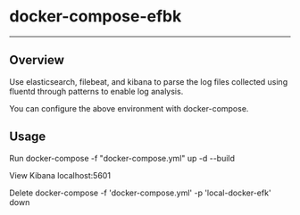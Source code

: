 # docker-compose-efbk
---

## Overview
Use elasticsearch, filebeat, and kibana to parse the log files collected using fluentd through patterns to enable log analysis.

You can configure the above environment with docker-compose.

## Usage

Run
docker-compose -f "docker-compose.yml" up -d --build

View Kibana
localhost:5601

Delete
docker-compose -f 'docker-compose.yml' -p 'local-docker-efk' down 
